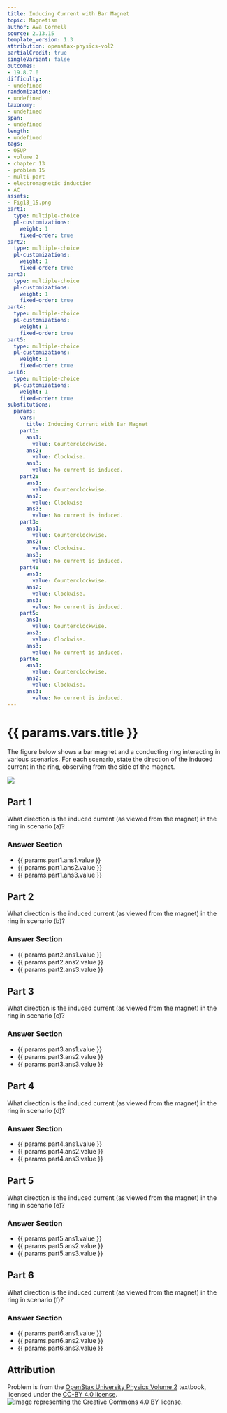 ```yaml
---
title: Inducing Current with Bar Magnet
topic: Magnetism
author: Ava Cornell
source: 2.13.15
template_version: 1.3
attribution: openstax-physics-vol2
partialCredit: true
singleVariant: false
outcomes:
- 19.8.7.0
difficulty:
- undefined
randomization:
- undefined
taxonomy:
- undefined
span:
- undefined
length:
- undefined
tags:
- OSUP
- volume 2
- chapter 13
- problem 15
- multi-part
- electromagnetic induction
- AC
assets:
- Fig13_15.png
part1:
  type: multiple-choice
  pl-customizations:
    weight: 1
    fixed-order: true
part2:
  type: multiple-choice
  pl-customizations:
    weight: 1
    fixed-order: true
part3:
  type: multiple-choice
  pl-customizations:
    weight: 1
    fixed-order: true
part4:
  type: multiple-choice
  pl-customizations:
    weight: 1
    fixed-order: true
part5:
  type: multiple-choice
  pl-customizations:
    weight: 1
    fixed-order: true
part6:
  type: multiple-choice
  pl-customizations:
    weight: 1
    fixed-order: true
substitutions:
  params:
    vars:
      title: Inducing Current with Bar Magnet
    part1:
      ans1:
        value: Counterclockwise.
      ans2:
        value: Clockwise.
      ans3:
        value: No current is induced.
    part2:
      ans1:
        value: Counterclockwise.
      ans2:
        value: Clockwise
      ans3:
        value: No current is induced.
    part3:
      ans1:
        value: Counterclockwise.
      ans2:
        value: Clockwise.
      ans3:
        value: No current is induced.
    part4:
      ans1:
        value: Counterclockwise.
      ans2:
        value: Clockwise.
      ans3:
        value: No current is induced.
    part5:
      ans1:
        value: Counterclockwise.
      ans2:
        value: Clockwise.
      ans3:
        value: No current is induced.
    part6:
      ans1:
        value: Counterclockwise.
      ans2:
        value: Clockwise.
      ans3:
        value: No current is induced.
---
```

# {{ params.vars.title }}
The figure below shows a bar magnet and a conducting ring interacting in various scenarios. For each scenario, state the direction of the induced current in the ring, observing from the side of the magnet.

<img src="Fig13_15.png">

## Part 1

What direction is the induced current (as viewed from the magnet) in the ring in scenario $\textrm{(a)}$?

### Answer Section

- {{ params.part1.ans1.value }}
- {{ params.part1.ans2.value }}
- {{ params.part1.ans3.value }}

## Part 2

What direction is the induced current (as viewed from the magnet) in the ring in scenario $\textrm{(b)}$?

### Answer Section

- {{ params.part2.ans1.value }}
- {{ params.part2.ans2.value }}
- {{ params.part2.ans3.value }}

## Part 3

What direction is the induced current (as viewed from the magnet) in the ring in scenario $\textrm{(c)}$?

### Answer Section

- {{ params.part3.ans1.value }}
- {{ params.part3.ans2.value }}
- {{ params.part3.ans3.value }}

## Part 4

What direction is the induced current (as viewed from the magnet) in the ring in scenario $\textrm{(d)}$?

### Answer Section

- {{ params.part4.ans1.value }}
- {{ params.part4.ans2.value }}
- {{ params.part4.ans3.value }}

## Part 5

What direction is the induced current (as viewed from the magnet) in the ring in scenario $\textrm{(e)}$?

### Answer Section

- {{ params.part5.ans1.value }}
- {{ params.part5.ans2.value }}
- {{ params.part5.ans3.value }}

## Part 6

What direction is the induced current (as viewed from the magnet) in the ring in scenario $\textrm{(f)}$?

### Answer Section

- {{ params.part6.ans1.value }}
- {{ params.part6.ans2.value }}
- {{ params.part6.ans3.value }}

## Attribution

Problem is from the [OpenStax University Physics Volume 2](https://openstax.org/details/books/university-physics-volume-2) textbook, licensed under the [CC-BY 4.0 license](https://creativecommons.org/licenses/by/4.0/).<br>![Image representing the Creative Commons 4.0 BY license.](https://raw.githubusercontent.com/firasm/bits/master/by.png)